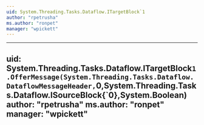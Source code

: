 ```yaml
---
uid: System.Threading.Tasks.Dataflow.ITargetBlock`1
author: "rpetrusha"
ms.author: "ronpet"
manager: "wpickett"
---
```


---
uid: System.Threading.Tasks.Dataflow.ITargetBlock`1.OfferMessage(System.Threading.Tasks.Dataflow.DataflowMessageHeader,`0,System.Threading.Tasks.Dataflow.ISourceBlock{`0},System.Boolean)
author: "rpetrusha"
ms.author: "ronpet"
manager: "wpickett"
---
